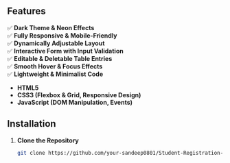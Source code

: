 ##  Features  

✅ **Dark Theme & Neon Effects**  
✅ **Fully Responsive & Mobile-Friendly**  
✅ **Dynamically Adjustable Layout**  
✅ **Interactive Form with Input Validation**  
✅ **Editable & Deletable Table Entries**  
✅ **Smooth Hover & Focus Effects**  
✅ **Lightweight & Minimalist Code**  



- **HTML5**  
- **CSS3 (Flexbox & Grid, Responsive Design)**  
- **JavaScript (DOM Manipulation, Events)**  

## Installation  

1. **Clone the Repository**  
   ```sh
   git clone https://github.com/your-sandeep0801/Student-Registration-Form-DOM-JS.git
